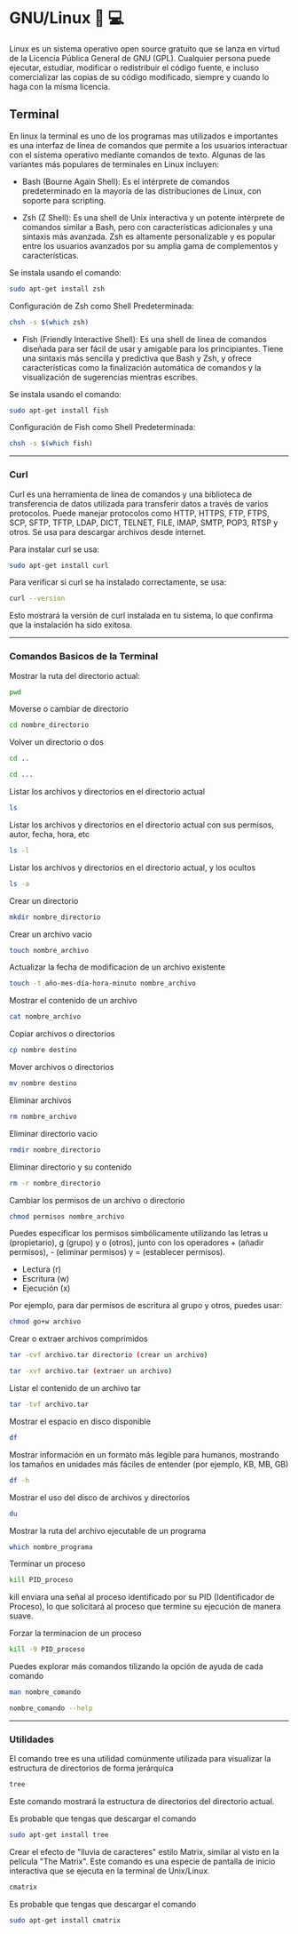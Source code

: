 # GNU/Linux :penguin: :computer:

Linux es un sistema operativo open source gratuito que se lanza en virtud de la Licencia Pública General de GNU (GPL). Cualquier persona puede ejecutar, estudiar, modificar o redistribuir el código fuente, e incluso comercializar las copias de su código modificado, siempre y cuando lo haga con la misma licencia.

## Terminal
En linux la terminal es uno de los programas mas utilizados e importantes es una interfaz de línea de comandos que permite a los usuarios interactuar con el sistema operativo mediante comandos de texto. Algunas de las variantes más populares de terminales en Linux incluyen:

- Bash (Bourne Again Shell): Es el intérprete de comandos predeterminado en la mayoría de las distribuciones de Linux, con soporte para scripting.

- Zsh (Z Shell): Es una shell de Unix interactiva y un potente intérprete de comandos similar a Bash, pero con características adicionales y una sintaxis más avanzada. Zsh es altamente personalizable y es popular entre los usuarios avanzados por su amplia gama de complementos y características.

Se instala usando el comando:
```bash
sudo apt-get install zsh
```
Configuración de Zsh como Shell Predeterminada:
```bash
chsh -s $(which zsh)
```

- Fish (Friendly Interactive Shell): Es una shell de línea de comandos diseñada para ser fácil de usar y amigable para los principiantes. Tiene una sintaxis más sencilla y predictiva que Bash y Zsh, y ofrece características como la finalización automática de comandos y la visualización de sugerencias mientras escribes.

Se instala usando el comando:
```bash
sudo apt-get install fish
```
Configuración de Fish como Shell Predeterminada:
```bash
chsh -s $(which fish)
```

---

### Curl

Curl es una herramienta de línea de comandos y una biblioteca de transferencia de datos utilizada para transferir datos a través de varios protocolos. Puede manejar protocolos como HTTP, HTTPS, FTP, FTPS, SCP, SFTP, TFTP, LDAP, DICT, TELNET, FILE, IMAP, SMTP, POP3, RTSP y otros. Se usa para descargar archivos desde internet.

Para instalar curl se usa:
```bash
sudo apt-get install curl
```
Para verificar si curl se ha instalado correctamente, se usa:
```bash
curl --version
```
Esto mostrará la versión de curl instalada en tu sistema, lo que confirma que la instalación ha sido exitosa.

---

### Comandos Basicos de la Terminal


Mostrar la ruta del directorio actual:
```bash
pwd
```
Moverse o cambiar de directorio
```bash
cd nombre_directorio
```
Volver un directorio o dos
```bash
cd ..

cd ...
```
Listar los archivos y directorios en el directorio actual
```bash
ls
```
Listar los archivos y directorios en el directorio actual con sus permisos, autor, fecha, hora, etc
```bash
ls -l
```
Listar los archivos y directorios en el directorio actual, y los ocultos
```bash
ls -a
```
Crear un directorio
```bash
mkdir nombre_directorio
```
Crear un archivo vacio
```bash
touch nombre_archivo
```
Actualizar la fecha de modificacion de un archivo existente
```bash
touch -t año-mes-día-hora-minuto nombre_archivo
```
Mostrar el contenido de un archivo
```bash
cat nombre_archivo
```
Copiar archivos o directorios
```bash
cp nombre destino
```
Mover archivos o directorios
```bash
mv nombre destino
```
Eliminar archivos
```bash
rm nombre_archivo
```
Eliminar directorio vacio
```bash
rmdir nombre_directorio
```
Eliminar directorio y su contenido
```bash
rm -r nombre_directorio
```
Cambiar los permisos de un archivo o directorio
```bash
chmod permisos nombre_archivo
```
Puedes especificar los permisos simbólicamente utilizando las letras u (propietario), g (grupo) y o (otros), junto con los operadores + (añadir permisos), - (eliminar permisos) y = (establecer permisos).

- Lectura (r)
- Escritura (w)
- Ejecución (x)

Por ejemplo, para dar permisos de escritura al grupo y otros, puedes usar:
```bash
chmod go+w archivo
```
Crear o extraer archivos comprimidos
```bash
tar -cvf archivo.tar directorio (crear un archivo)

tar -xvf archivo.tar (extraer un archivo)
```
Listar el contenido de un archivo tar
```bash
tar -tvf archivo.tar
```

Mostrar el espacio en disco disponible 
```bash
df
```
Mostrar información en un formato más legible para humanos, mostrando los tamaños en unidades más fáciles de entender (por ejemplo, KB, MB, GB)
```bash
df -h
```

Mostrar el uso del disco de archivos y directorios
```bash
du
```
Mostrar la ruta del archivo ejecutable de un programa
```bash
which nombre_programa
``` 
Terminar un proceso
```bash
kill PID_proceso
```
kill enviara una señal al proceso identificado por su PID (Identificador de Proceso), lo que solicitará al proceso que termine su ejecución de manera suave.

Forzar la terminacion de un proceso
```bash
kill -9 PID_proceso
```

Puedes explorar más comandos tilizando la opción de ayuda de cada comando
```bash
man nombre_comando

nombre_comando --help
```

---

### Utilidades

 El comando tree es una utilidad comúnmente utilizada para visualizar la estructura de directorios de forma jerárquica
 ```bash
 tree
 ```
 Este comando mostrará la estructura de directorios del directorio actual.

 Es probable que tengas que descargar el comando
 ```bash
 sudo apt-get install tree
 ```
 Crear el efecto de "lluvia de caracteres" estilo Matrix, similar al visto en la película "The Matrix". Este comando es una especie de pantalla de inicio interactiva que se ejecuta en la terminal de Unix/Linux.
 ```bash
 cmatrix
 ```
 Es probable que tengas que descargar el comando
 ```bash
 sudo apt-get install cmatrix
 ```